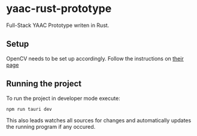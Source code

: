 # yaac-rust-prototype
Full-Stack YAAC Prototype writen in Rust.

## Setup
OpenCV needs to be set up accordingly. Follow the instructions on [their page](https://crates.io/crates/opencv)

## Running the project
To run the project in developer mode execute:
```bash
npm run tauri dev
```
This also leads watches all sources for changes and automatically updates the running program if any occured.